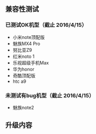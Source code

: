 ## 兼容性测试

### 已测试OK机型（截止 2016/4/15）
* 小米note顶配版
* 魅族MX4 Pro
* 努比亚Z9
* 红米noto 1
* 乐视超级手机Max
* 华为honor
* 奇酷顶配版
* htc a9

### 未测试有bug机型（截止 2016/4/15）
* 魅族note2


## 升级内容